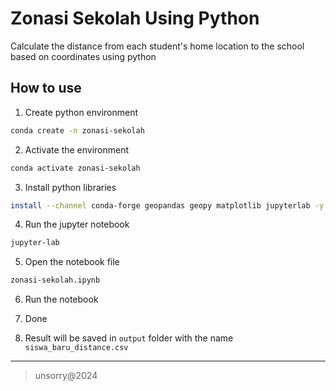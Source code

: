 # Zonasi Sekolah Using Python
Calculate the distance from each student's home location to the school based on coordinates using python

## How to use
1. Create python environment
```bash
conda create -n zonasi-sekolah
```

2. Activate the environment
```bash
conda activate zonasi-sekolah
```

3. Install python libraries
```bash
install --channel conda-forge geopandas geopy matplotlib jupyterlab -y
```

4. Run the jupyter notebook
```bash
jupyter-lab
```

5. Open the notebook file
```bash
zonasi-sekolah.ipynb
```

6. Run the notebook

7. Done

8. Result will be saved in `output` folder with the name `siswa_baru_distance.csv`

___   
> unsorry@2024